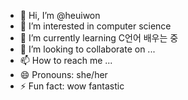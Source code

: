 - 👋 Hi, I’m @heuiwon
- 👀 I’m interested in computer science
- 🌱 I’m currently learning C언어 배우는 중
- 💞️ I’m looking to collaborate on ...
- 📫 How to reach me ...
- 😄 Pronouns: she/her
- ⚡ Fun fact: wow fantastic

<!---
heuiwon/heuiwon is a ✨ special ✨ repository because its `README.md` (this file) appears on your GitHub profile.
You can click the Preview link to take a look at your changes.
--->
